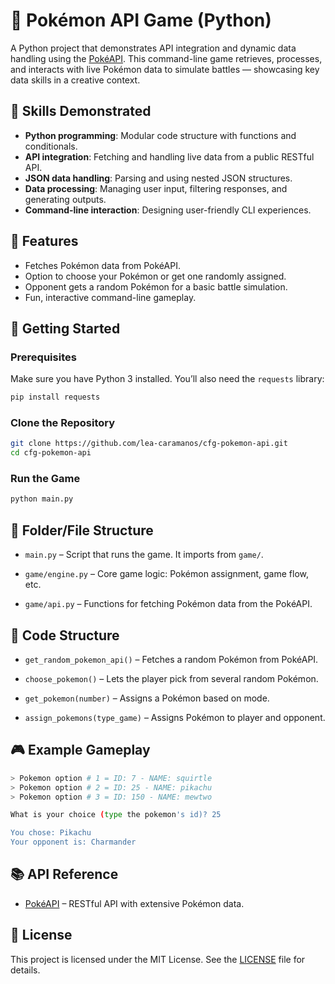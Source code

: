 # 🐍 Pokémon API Game (Python)

A Python project that demonstrates API integration and dynamic data handling using the [PokéAPI](https://pokeapi.co/). This command-line game retrieves, processes, and interacts with live Pokémon data to simulate battles — showcasing key data skills in a creative context.

## 🧠 Skills Demonstrated

- **Python programming**: Modular code structure with functions and conditionals.
- **API integration**: Fetching and handling live data from a public RESTful API.
- **JSON data handling**: Parsing and using nested JSON structures.
- **Data processing**: Managing user input, filtering responses, and generating outputs.
- **Command-line interaction**: Designing user-friendly CLI experiences.

## 📌 Features

- Fetches Pokémon data from PokéAPI.
- Option to choose your Pokémon or get one randomly assigned.
- Opponent gets a random Pokémon for a basic battle simulation.
- Fun, interactive command-line gameplay.

## 🚀 Getting Started

### Prerequisites

Make sure you have Python 3 installed. You’ll also need the `requests` library:

```bash
pip install requests
```

### Clone the Repository

```bash
git clone https://github.com/lea-caramanos/cfg-pokemon-api.git
cd cfg-pokemon-api
```

### Run the Game

```bash
python main.py
```

## 📁 Folder/File Structure

- `main.py` – Script that runs the game. It imports from `game/`.

- `game/engine.py` – Core game logic: Pokémon assignment, game flow, etc.

- `game/api.py` – Functions for fetching Pokémon data from the PokéAPI.

## 🔧 Code Structure

- `get_random_pokemon_api()` – Fetches a random Pokémon from PokéAPI.

- `choose_pokemon()` – Lets the player pick from several random Pokémon.

- `get_pokemon(number)` – Assigns a Pokémon based on mode.

- `assign_pokemons(type_game)` – Assigns Pokémon to player and opponent.

## 🎮 Example Gameplay

```bash
> Pokemon option # 1 = ID: 7 - NAME: squirtle
> Pokemon option # 2 = ID: 25 - NAME: pikachu
> Pokemon option # 3 = ID: 150 - NAME: mewtwo

What is your choice (type the pokemon's id)? 25

You chose: Pikachu
Your opponent is: Charmander
```

## 📚 API Reference

- [PokéAPI](https://pokeapi.co/) – RESTful API with extensive Pokémon data.

## 📄 License

This project is licensed under the MIT License. See the [LICENSE](./LICENSE.md) file for details.

